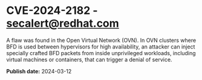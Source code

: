 # CVE-2024-2182 - secalert@redhat.com

A flaw was found in the Open Virtual Network (OVN). In OVN clusters where BFD is used between hypervisors for high availability, an attacker can inject specially crafted BFD packets from inside unprivileged workloads, including virtual machines or containers, that can trigger a denial of service.

**Publish date:** 2024-03-12

